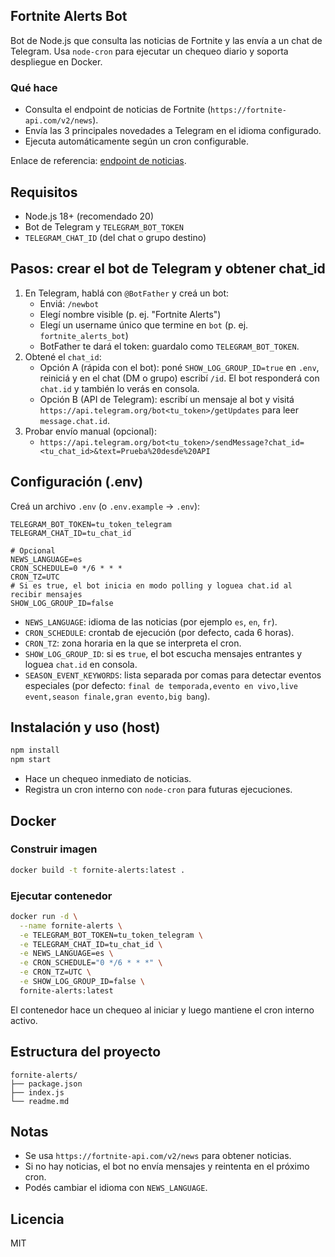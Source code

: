 ## Fortnite Alerts Bot

Bot de Node.js que consulta las noticias de Fortnite y las envía a un chat de Telegram. Usa `node-cron` para ejecutar un chequeo diario y soporta despliegue en Docker.

### Qué hace

- Consulta el endpoint de noticias de Fortnite (`https://fortnite-api.com/v2/news`).
- Envía las 3 principales novedades a Telegram en el idioma configurado.
- Ejecuta automáticamente según un cron configurable.

Enlace de referencia: [endpoint de noticias](https://dash.fortnite-api.com/endpoints/news).

## Requisitos

- Node.js 18+ (recomendado 20)
- Bot de Telegram y `TELEGRAM_BOT_TOKEN`
- `TELEGRAM_CHAT_ID` (del chat o grupo destino)

## Pasos: crear el bot de Telegram y obtener chat_id

1. En Telegram, hablá con `@BotFather` y creá un bot:
   - Enviá: `/newbot`
   - Elegí nombre visible (p. ej. "Fortnite Alerts")
   - Elegí un username único que termine en `bot` (p. ej. `fortnite_alerts_bot`)
   - BotFather te dará el token: guardalo como `TELEGRAM_BOT_TOKEN`.
2. Obtené el `chat_id`:
   - Opción A (rápida con el bot): poné `SHOW_LOG_GROUP_ID=true` en `.env`, reiniciá y en el chat (DM o grupo) escribí `/id`. El bot responderá con `chat.id` y también lo verás en consola.
   - Opción B (API de Telegram): escribí un mensaje al bot y visitá `https://api.telegram.org/bot<tu_token>/getUpdates` para leer `message.chat.id`.
3. Probar envío manual (opcional):
   - `https://api.telegram.org/bot<tu_token>/sendMessage?chat_id=<tu_chat_id>&text=Prueba%20desde%20API`

## Configuración (.env)

Creá un archivo `.env` (o `.env.example` → `.env`):

```env
TELEGRAM_BOT_TOKEN=tu_token_telegram
TELEGRAM_CHAT_ID=tu_chat_id

# Opcional
NEWS_LANGUAGE=es
CRON_SCHEDULE=0 */6 * * *
CRON_TZ=UTC
# Si es true, el bot inicia en modo polling y loguea chat.id al recibir mensajes
SHOW_LOG_GROUP_ID=false
```

- `NEWS_LANGUAGE`: idioma de las noticias (por ejemplo `es`, `en`, `fr`).
- `CRON_SCHEDULE`: crontab de ejecución (por defecto, cada 6 horas).
- `CRON_TZ`: zona horaria en la que se interpreta el cron.
- `SHOW_LOG_GROUP_ID`: si es `true`, el bot escucha mensajes entrantes y loguea `chat.id` en consola.
- `SEASON_EVENT_KEYWORDS`: lista separada por comas para detectar eventos especiales (por defecto: `final de temporada,evento en vivo,live event,season finale,gran evento,big bang`).

## Instalación y uso (host)

```bash
npm install
npm start
```

- Hace un chequeo inmediato de noticias.
- Registra un cron interno con `node-cron` para futuras ejecuciones.

## Docker

### Construir imagen

```bash
docker build -t fornite-alerts:latest .
```

### Ejecutar contenedor

```bash
docker run -d \
  --name fornite-alerts \
  -e TELEGRAM_BOT_TOKEN=tu_token_telegram \
  -e TELEGRAM_CHAT_ID=tu_chat_id \
  -e NEWS_LANGUAGE=es \
  -e CRON_SCHEDULE="0 */6 * * *" \
  -e CRON_TZ=UTC \
  -e SHOW_LOG_GROUP_ID=false \
  fornite-alerts:latest
```

El contenedor hace un chequeo al iniciar y luego mantiene el cron interno activo.

## Estructura del proyecto

```text
fornite-alerts/
├── package.json
├── index.js
└── readme.md
```

## Notas

- Se usa `https://fortnite-api.com/v2/news` para obtener noticias.
- Si no hay noticias, el bot no envía mensajes y reintenta en el próximo cron.
- Podés cambiar el idioma con `NEWS_LANGUAGE`.

## Licencia

MIT
